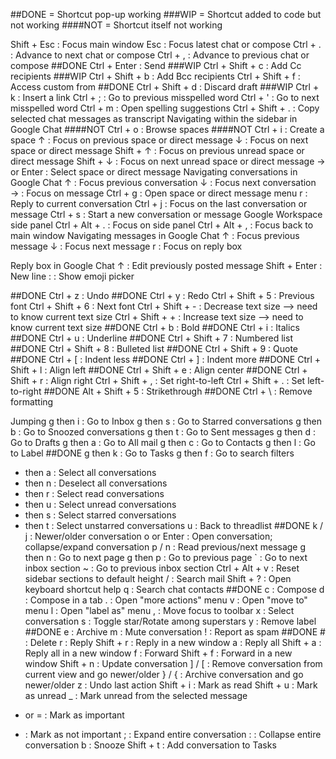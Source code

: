 ##DONE = Shortcut pop-up working
###WIP = Shortcut added to code but not working
####NOT = Shortcut itself not working

Shift + Esc :	Focus main window
Esc :	Focus latest chat or compose
Ctrl + . :	Advance to next chat or compose
Ctrl + , :	Advance to previous chat or compose
##DONE Ctrl + Enter :	Send
###WIP Ctrl + Shift + c :	Add Cc recipients
###WIP Ctrl + Shift + b :	Add Bcc recipients
Ctrl + Shift + f :	Access custom from
##DONE Ctrl + Shift + d :	Discard draft
###WIP Ctrl + k :	Insert a link
Ctrl + ; :	Go to previous misspelled word
Ctrl + ' :	Go to next misspelled word
Ctrl + m :	Open spelling suggestions
Ctrl + Shift + . :	Copy selected chat messages as transcript
Navigating within the sidebar in Google Chat
####NOT Ctrl + o :	Browse spaces
####NOT Ctrl + i :	Create a space
↑ :	Focus on previous space or direct message
↓ :	Focus on next space or direct message
Shift + ↑ :	Focus on previous unread space or direct message
Shift + ↓ :	Focus on next unread space or direct message
→ or Enter :	Select space or direct message
Navigating conversations in Google Chat
↑ :	Focus previous conversation
↓ :	Focus next conversation
→ :	Focus on message
Ctrl + g :	Open space or direct message menu
r :	Reply to current conversation
Ctrl + j :	Focus on the last conversation or message
Ctrl + s :	Start a new conversation or message
Google Workspace side panel
Ctrl + Alt + . :	Focus on side panel
Ctrl + Alt + , :	Focus back to main window
Navigating messages in Google Chat
↑ :	Focus previous message
↓ :	Focus next message
r :	Focus on reply box

Reply box in Google Chat
↑ :	Edit previously posted message
Shift + Enter :	New line
: :	Show emoji picker

##DONE Ctrl + z :	Undo
##DONE Ctrl + y :	Redo
Ctrl + Shift + 5 :	Previous font
Ctrl + Shift + 6 :	Next font
Ctrl + Shift + - :	Decrease text size --> need to know current text size
Ctrl + Shift + + :	Increase text size --> need to know current text size
##DONE Ctrl + b :	Bold
##DONE Ctrl + i :	Italics
##DONE Ctrl + u :	Underline
##DONE Ctrl + Shift + 7 :	Numbered list
##DONE Ctrl + Shift + 8 :	Bulleted list
##DONE Ctrl + Shift + 9 :	Quote
##DONE Ctrl + [ :	Indent less
##DONE Ctrl + ] :	Indent more
##DONE Ctrl + Shift + l :	Align left
##DONE Ctrl + Shift + e :	Align center
##DONE Ctrl + Shift + r :	Align right
Ctrl + Shift + , :	Set right-to-left
Ctrl + Shift + . :	Set left-to-right
##DONE Alt + Shift + 5 :	Strikethrough
##DONE Ctrl + \ :	Remove formatting

Jumping
g then i :	Go to Inbox
g then s :	Go to Starred conversations
g then b :	Go to Snoozed conversations
g then t :	Go to Sent messages
g then d :	Go to Drafts
g then a :	Go to All mail
g then c :	Go to Contacts
g then l :	Go to Label
##DONE g then k :	Go to Tasks
g then f :	Go to search filters
* then a :	Select all conversations
* then n :	Deselect all conversations
* then r :	Select read conversations
* then u :	Select unread conversations
* then s :	Select starred conversations
* then t :	Select unstarred conversations
u :	Back to threadlist
##DONE k / j :	Newer/older conversation
o or Enter :	Open conversation; collapse/expand conversation
p / n :	Read previous/next message
g then n :	Go to next page
g then p :	Go to previous page
` :	Go to next inbox section
~ :	Go to previous inbox section
Ctrl + Alt + v :	Reset sidebar sections to default height
/ :	Search mail
Shift + ? :	Open keyboard shortcut help
q :	Search chat contacts
##DONE c :	Compose
d :	Compose in a tab
. :	Open "more actions" menu
v :	Open "move to" menu
l :	Open "label as" menu
, :	Move focus to toolbar
x :	Select conversation
s :	Toggle star/Rotate among superstars
y :	Remove label
##DONE e :	Archive
m :	Mute conversation
! :	Report as spam
##DONE # :	Delete
r :	Reply
Shift + r :	Reply in a new window
a :	Reply all
Shift + a :	Reply all in a new window
f :	Forward
Shift + f :	Forward in a new window
Shift + n :	Update conversation
] / [ :	Remove conversation from current view and go newer/older
} / { :	Archive conversation and go newer/older
z :	Undo last action
Shift + i :	Mark as read
Shift + u :	Mark as unread
_ :	Mark unread from the selected message
+ or = :	Mark as important
- :	Mark as not important
; :	Expand entire conversation
: :	Collapse entire conversation
b :	Snooze
Shift + t :	Add conversation to Tasks